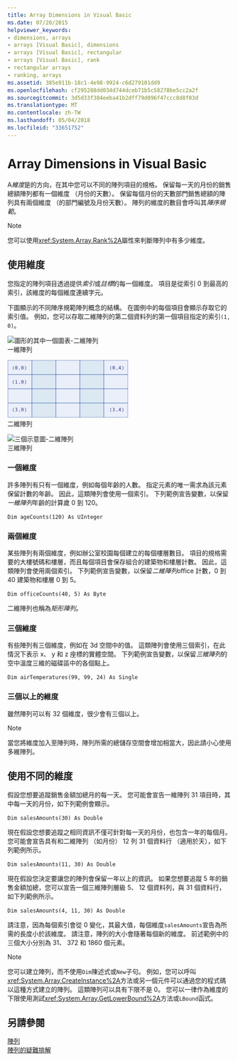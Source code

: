 ```yaml
---
title: Array Dimensions in Visual Basic
ms.date: 07/20/2015
helpviewer_keywords:
- dimensions, arrays
- arrays [Visual Basic], dimensions
- arrays [Visual Basic], rectangular
- arrays [Visual Basic], rank
- rectangular arrays
- ranking, arrays
ms.assetid: 385e911b-18c1-4e98-9924-c6d279101dd9
ms.openlocfilehash: cf295288dd034d744dceb71b5c58278be5cc2a2f
ms.sourcegitcommit: 3d5d33f384eeba41b2dff79d096f47ccc8d8f03d
ms.translationtype: MT
ms.contentlocale: zh-TW
ms.lasthandoff: 05/04/2018
ms.locfileid: "33651752"
---
```

# <a name="array-dimensions-in-visual-basic"></a>Array Dimensions in Visual Basic
A*維度*是的方向，在其中您可以不同的陣列項目的規格。 保留每一天的月份的銷售總額陣列都有一個維度 （月份的天數）。 保留每個月份的天數部門銷售總額的陣列具有兩個維度 （的部門編號及月份天數）。 陣列的維度的數目會呼叫其*陣序規範*。  
  
> [!NOTE]
>  您可以使用<xref:System.Array.Rank%2A>屬性來判斷陣列中有多少維度。  
  
## <a name="working-with-dimensions"></a>使用維度  
 您指定的陣列項目透過提供*索引*或*註標*的每一個維度。 項目是從索引 0 到最高的索引，該維度的每個維度連續字元。  
  
 下圖顯示的不同陣序規範陣列概念的結構。 在圖例中的每個項目會顯示存取它的索引值。 例如，您可以存取二維陣列的第二個資料列的第一個項目指定的索引`(1, 0)`。  
  
 ![圖形的其中一個圖表&#45;二維陣列](../../../../visual-basic/programming-guide/language-features/arrays/media/arrayexdimone.gif "ArrayExDimOne")  
一維陣列  
  
 ![兩個圖形圖表&#45;二維陣列](../../../../visual-basic/programming-guide/language-features/arrays/media/arrayexdimtwo.gif "ArrayExDimTwo")  
二維陣列  
  
 ![三個示意圖&#45;二維陣列](../../../../visual-basic/programming-guide/language-features/arrays/media/arrayexdimthree.gif "ArrayExDimThree")  
三維陣列  
  
### <a name="one-dimension"></a>一個維度  
 許多陣列有只有一個維度，例如每個年齡的人數。 指定元素的唯一需求為該元素保留計數的年齡。 因此，這類陣列會使用一個索引。 下列範例宣告變數，以保留*一維陣列*年齡的計算歲 0 到 120。  
  
```  
Dim ageCounts(120) As UInteger  
```  
  
### <a name="two-dimensions"></a>兩個維度  
 某些陣列有兩個維度，例如辦公室校園每個建立的每個樓層數目。 項目的規格需要的大樓號碼和樓層，而且每個項目會保存組合的建築物和樓層計數。 因此，這類陣列會使用兩個索引。 下列範例宣告變數，以保留*二維陣列*office 計數，0 到 40 建築物和樓層 0 到 5。  
  
```  
Dim officeCounts(40, 5) As Byte  
```  
  
 二維陣列也稱為*矩形陣列*。  
  
### <a name="three-dimensions"></a>三個維度  
 有些陣列有三個維度，例如在 3d 空間中的值。 這類陣列會使用三個索引，在此情況下表示 x、 y 和 z 座標的實體空間。 下列範例宣告變數，以保留*三維陣列*的空中溫度三維的磁碟區中的各個點上。  
  
```  
Dim airTemperatures(99, 99, 24) As Single  
```  
  
### <a name="more-than-three-dimensions"></a>三個以上的維度  
 雖然陣列可以有 32 個維度，很少會有三個以上。  
  
> [!NOTE]
>  當您將維度加入至陣列時，陣列所需的總儲存空間會增加相當大，因此請小心使用多維陣列。  
  
## <a name="using-different-dimensions"></a>使用不同的維度  
 假設您想要追蹤銷售金額加總月的每一天。 您可能會宣告一維陣列 31 項目時，其中每一天的月份，如下列範例會顯示。  
  
```  
Dim salesAmounts(30) As Double  
```  
  
 現在假設您想要追蹤之相同資訊不僅可針對每一天的月份，也包含一年的每個月。 您可能會宣告具有和二維陣列 （如月份） 12 列 31 個資料行 （適用於天），如下列範例所示。  
  
```  
Dim salesAmounts(11, 30) As Double  
```  
  
 現在假設您決定要讓您的陣列會保留一年以上的資訊。 如果您想要追蹤 5 年的銷售金額加總，您可以宣告一個三維陣列層級 5、 12 個資料列，與 31 個資料行，如下列範例所示。  
  
```  
Dim salesAmounts(4, 11, 30) As Double  
```  
  
 請注意，因為每個索引會從 0 變化，其最大值，每個維度`salesAmounts`宣告為所需的長度小於該維度。 請注意，陣列的大小會隨著每個新的維度。 前述範例中的三個大小分別為 31、 372 和 1860 個元素。  
  
> [!NOTE]
>  您可以建立陣列，而不使用`Dim`陳述式或`New`子句。 例如，您可以呼叫<xref:System.Array.CreateInstance%2A>方法或另一個元件可以通過您的程式碼以這種方式建立的陣列。 這類陣列可以具有下限不是 0。 您可以一律作為維度的下限使用測試<xref:System.Array.GetLowerBound%2A>方法或`LBound`函式。  
  
## <a name="see-also"></a>另請參閱  
 [陣列](../../../../visual-basic/programming-guide/language-features/arrays/index.md)  
 [陣列的疑難排解](../../../../visual-basic/programming-guide/language-features/arrays/troubleshooting-arrays.md)
